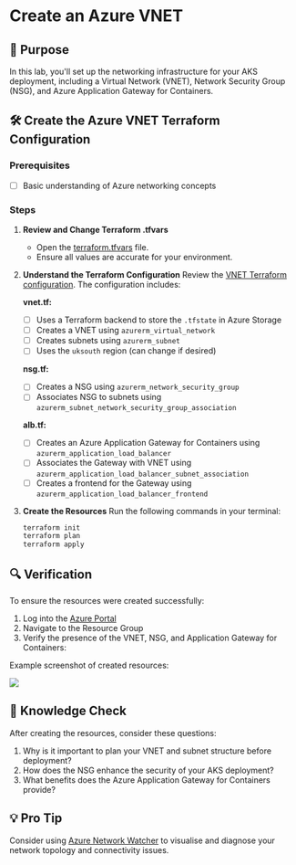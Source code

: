 # Create an Azure VNET

## 🎯 Purpose
In this lab, you'll set up the networking infrastructure for your AKS deployment, including a Virtual Network (VNET), Network Security Group (NSG), and Azure Application Gateway for Containers.

## 🛠️ Create the Azure VNET Terraform Configuration

### Prerequisites
- [ ] Basic understanding of Azure networking concepts

### Steps

1. **Review and Change Terraform .tfvars**
   - Open the [terraform.tfvars](https://github.com/thomast1906/DevOps-The-Hard-Way-Azure/tree/updates-sept-2024/2-Terraform-AZURE-Services-Creation/2-vnet/terraform.tfvars) file.
   - Ensure all values are accurate for your environment.

2. **Understand the Terraform Configuration**
   Review the [VNET Terraform configuration](https://github.com/thomast1906/DevOps-The-Hard-Way-Azure/tree/updates-sept-2024/2-Terraform-AZURE-Services-Creation/2-vnet). The configuration includes:

   **vnet.tf:**
   - [ ] Uses a Terraform backend to store the `.tfstate` in Azure Storage
   - [ ] Creates a VNET using `azurerm_virtual_network`
   - [ ] Creates subnets using `azurerm_subnet`
   - [ ] Uses the `uksouth` region (can change if desired)

   **nsg.tf:**
   - [ ] Creates a NSG using `azurerm_network_security_group`
   - [ ] Associates NSG to subnets using `azurerm_subnet_network_security_group_association`

   **alb.tf:**
   - [ ] Creates an Azure Application Gateway for Containers using `azurerm_application_load_balancer`
   - [ ] Associates the Gateway with VNET using `azurerm_application_load_balancer_subnet_association`
   - [ ] Creates a frontend for the Gateway using `azurerm_application_load_balancer_frontend`

3. **Create the Resources**
   Run the following commands in your terminal:
   ```bash
   terraform init
   terraform plan
   terraform apply

## 🔍 Verification

To ensure the resources were created successfully:
1. Log into the [Azure Portal](https://portal.azure.com)
2. Navigate to the Resource Group
3. Verify the presence of the VNET, NSG, and Application Gateway for Containers:

Example screenshot of created resources:

![](images/vnet.png)


## 🧠 Knowledge Check

After creating the resources, consider these questions:
1. Why is it important to plan your VNET and subnet structure before deployment?
2. How does the NSG enhance the security of your AKS deployment?
3. What benefits does the Azure Application Gateway for Containers provide?

## 💡 Pro Tip

Consider using [Azure Network Watcher](https://learn.microsoft.com/en-us/azure/network-watcher/network-watcher-overview) to visualise and diagnose your network topology and connectivity issues.
